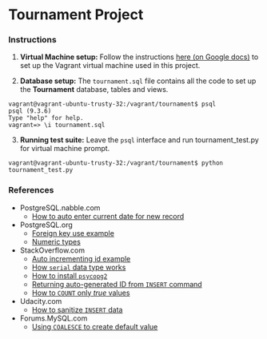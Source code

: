 Tournament Project
==================

### Instructions
1. **Virtual Machine setup:** 
Follow the instructions [here (on Google docs)](https://docs.google.com/document/d/16IgOm4XprTaKxAa8w02y028oBECOoB1EI1ReddADEeY/pub?embedded=true)
to set up the Vagrant virtual machine used in this project.

2. **Database setup:** 
The `tournament.sql` file contains all the code to set up the **Tournament** database, tables and views.
```
vagrant@vagrant-ubuntu-trusty-32:/vagrant/tournament$ psql
psql (9.3.6)
Type "help" for help.
vagrant=> \i tournament.sql   
``` 

3. **Running test suite:** Leave the `psql` interface and run tournament_test.py for virtual machine prompt.
```
vagrant@vagrant-ubuntu-trusty-32:/vagrant/tournament$ python tournament_test.py
```





### References
- PostgreSQL.nabble.com
    - [How to auto enter current date for new record](http://postgresql.nabble.com/Automatic-date-time-td2135132.html)
- PostgreSQL.org
    - [Foreign key use example](http://www.postgresql.org/docs/8.0/static/tutorial-fk.html)
    - [Numeric types](http://www.postgresql.org/docs/9.1/static/datatype-numeric.html)
- StackOverflow.com
    - [Auto incrementing id example](http://stackoverflow.com/questions/7718585/how-to-set-auto-increment-primary-key-in-postgresql)
    - [How `serial` data type works](http://stackoverflow.com/a/18389891/1172891)
    - [How to install `psycopg2`](http://stackoverflow.com/a/24131582/1172891)
    - [Returning auto-generated ID from `INSERT` command](http://stackoverflow.com/a/2944335/1172891)
    - [How to `COUNT` only *true* values](http://stackoverflow.com/a/7258383/1172891)
- Udacity.com
    - [How to sanitize `INSERT` data](https://www.udacity.com/course/viewer#!/c-ud197-nd/l-3483858580/e-3515398547/m-3515398548)
- Forums.MySQL.com
    - [Using `COALESCE` to create default value](http://forums.mysql.com/read.php?10,138370,138385#msg-138385)
